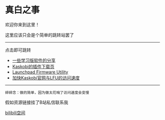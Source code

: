 # 真白之事
欢迎你来到这里！  

这里应该只会是个简单的跳转站罢了

------

点击即可跳转

- [一些学习版软件的分享](mds/share.md)
- [Kaskobi的插件下载页](https://kaskobi.com/downloads)
- [Launchpad Firmware Utility](https://fw.mat1jaczyyy.com)
- [加快Kaskobi官网与LFU的访问速度](/mds/speedaccess.md)

------

`碎碎念：做的简单，因为做太花哨了访问速度会变慢 `

假如资源链接挂了B站私信联系我

[bilibili空间](https://space.bilibili.com/16215189)